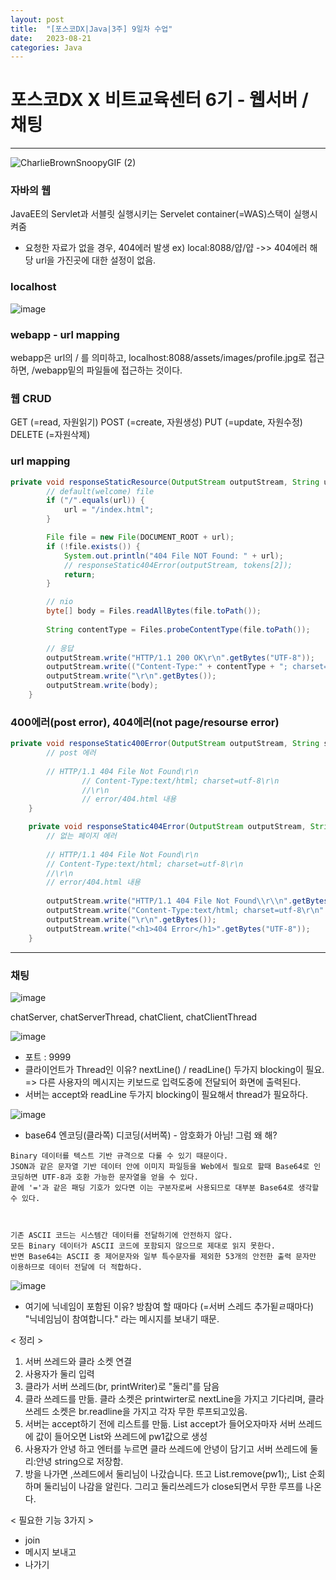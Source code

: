 ```yaml
---
layout: post
title:  "[포스코DX|Java|3주] 9일차 수업"
date:   2023-08-21
categories: Java
---
```


# 포스코DX X 비트교육센터 6기 - 웹서버 / 채팅 

--- 

![CharlieBrownSnoopyGIF (2)](https://github.com/talkingOrange/talkingOrange.github.io/assets/88815795/852c2ed2-1d3f-434d-b89a-be629e479bf8)

### 자바의 웹

 JavaEE의 Servlet과 서블릿 실행시키는 Servelet container(=WAS)스택이 실행시켜줌 


 - 요청한 자료가 없을 경우, 404에러 발생 ex) local:8088/얍/얍 ->> 404에러 해당 url을 가진곳에 대한 설정이 없음.

### localhost

![image](https://github.com/talkingOrange/talkingOrange.github.io/assets/88815795/eae7365e-cccf-4bcc-8bcf-a5691298f983)

### webapp - url mapping

webapp은 url의 / 를 의미하고, localhost:8088/assets/images/profile.jpg로 접근하면, /webapp밑의 파일들에 접근하는 것이다.


### 웹 CRUD

GET (=read, 자원읽기)
POST (=create, 자원생성)
PUT (=update, 자원수정)
DELETE (=자원삭제)

### url mapping

```java
private void responseStaticResource(OutputStream outputStream, String url, String protocol) throws IOException {
		// default(welcome) file
		if ("/".equals(url)) {
			url = "/index.html";
		}

		File file = new File(DOCUMENT_ROOT + url);
		if (!file.exists()) {
			System.out.println("404 File NOT Found: " + url);
			// responseStatic404Error(outputStream, tokens[2]);
			return;
		}

		// nio
		byte[] body = Files.readAllBytes(file.toPath());
		
		String contentType = Files.probeContentType(file.toPath());
		
		// 응답
		outputStream.write("HTTP/1.1 200 OK\r\n".getBytes("UTF-8"));
		outputStream.write(("Content-Type:" + contentType + "; charset=utf-8\r\n").getBytes("UTF-8"));
		outputStream.write("\r\n".getBytes());
		outputStream.write(body);
	}
```

### 400에러(post error), 404에러(not page/resourse error)

```java
private void responseStatic400Error(OutputStream outputStream, String string) {
		// post 에러
		
		// HTTP/1.1 404 File Not Found\r\n
				// Content-Type:text/html; charset=utf-8\r\n
				//\r\n
				// error/404.html 내용
	}

	private void responseStatic404Error(OutputStream outputStream, String protocol) throws IOException {
		// 없는 페이지 에러
		
		// HTTP/1.1 404 File Not Found\r\n
		// Content-Type:text/html; charset=utf-8\r\n
		//\r\n
		// error/404.html 내용
		
		outputStream.write("HTTP/1.1 404 File Not Found\\r\\n".getBytes("UTF-8"));
		outputStream.write("Content-Type:text/html; charset=utf-8\r\n".getBytes("UTF-8"));
		outputStream.write("\r\n".getBytes());
		outputStream.write("<h1>404 Error</h1>".getBytes("UTF-8"));
	}
```

---

### 채팅

![image](https://github.com/talkingOrange/talkingOrange.github.io/assets/88815795/7602959a-4210-4b88-80ec-f40f59dd5f30)

chatServer, chatServerThread, chatClient, chatClientThread

![image](https://github.com/talkingOrange/talkingOrange.github.io/assets/88815795/64480049-546f-445d-b559-a8ce2f413281)

* 포트 : 9999
* 클라이언트가 Thread인 이유? nextLine() / readLine() 두가지 blocking이 필요. => 다른 사용자의 메시지는 키보드로 입력도중에 전달되어 화면에 출력된다.
* 서버는 accept와 readLine 두가지 blocking이 필요해서 thread가 필요하다. 


![image](https://github.com/talkingOrange/talkingOrange.github.io/assets/88815795/7bc2a22d-dcdc-4bd5-8bc3-f0233c02a1eb)

* base64 엔코딩(클라쪽) 디코딩(서버쪽) - 암호화가 아님! 그럼 왜 해?

```console
Binary 데이터를 텍스트 기반 규격으로 다룰 수 있기 때문이다.
JSON과 같은 문자열 기반 데이터 안에 이미지 파일등을 Web에서 필요로 할때 Base64로 인코딩하면 UTF-8과 호환 가능한 문자열을 얻을 수 있다.
끝에 '='과 같은 패딩 기호가 있다면 이는 구분자로써 사용되므로 대부분 Base64로 생각할 수 있다.  

 

기존 ASCII 코드는 시스템간 데이터를 전달하기에 안전하지 않다.
모든 Binary 데이터가 ASCII 코드에 포함되지 않으므로 제대로 읽지 못한다.
반면 Base64는 ASCII 중 제어문자와 일부 특수문자를 제외한 53개의 안전한 출력 문자만 이용하므로 데이터 전달에 더 적합하다.
```

![image](https://github.com/talkingOrange/talkingOrange.github.io/assets/88815795/28bf6aa8-35cc-496a-8064-63b7de166d6a)

- 여기에 닉네임이 포함된 이유? 방참여 할 때마다 (=서버 스레드 추가됟ㄹ때마다) "닉네임님이 참여합니다." 라는 메시지를 보내기 때문.


 < 정리 >

1. 서버 쓰레드와 클라 소켓 연결
2. 사용자가 둘리 입력
3. 클라가 서버 쓰레드(br, printWriter)로 "둘리"를 담음
4. 클라 쓰레드를 만듦. 클라 소켓은 printwirter로 nextLine을 가지고 기다리며, 클라 쓰레드 소켓은 br.readline을 가지고 각자 무한 루프되고있음.
5. 서버는 accept하기 전에 리스트를 만듦. List<printWriter> accept가 들어오자마자 서버 쓰레드에 값이 들어오면 List와 쓰레드에 pw1값으로 생성
6. 사용자가 안녕 하고 엔터를 누르면 클라 쓰레드에 안녕이 담기고 서버 쓰레드에 둘리:안녕 string으로 저장함.
7. 방을 나가면 ,쓰레드에서 둘리님이 나갔습니다. 뜨고 List.remove(pw1);, List 순회하며 둘리님이 나감을 알린다. 그리고 둘리쓰레드가 close되면서 무한 루프를 나온다.

< 필요한 기능 3가지 >

- join
- 메시지 보내고
- 나가기

